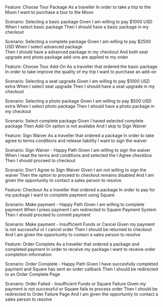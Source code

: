 Feature: Choose Tour Package
  As a traveller
  In order to take a trip to the Moon
  I want to purchase a tour to the Moon

  Scenario: Selecting a basic package 
    Given I am willing to pay $1000 USD
    When I select basic package 
    Then I should have a basic package in my checkout

  Scenario: Selecting a complete package 
    Given I am willing to pay $2500 USD
    When I select advanced package  
    Then I should have a advanced package in my checkout
    And both seat upgrade and photo package add-ons are applied to my order

Feature: Choose Tour Add-On
  As a traveller that ordered the basic package
  In order to take improve the quality of my trip
  I want to purchase an add-on

  Scenario: Selecting a seat upgrade
    Given I am willing to pay $1000 USD extra
    When I select seat upgrade
    Then I should have a seat upgrade in my checkout

  Scenario: Selecting a photo package 
    Given I am willing to pay $500 USD extra
    When I select photo package
    Then I should have a photo package in my checkout

  Scenario: Select complete package 
    Given I haved selected complete package
    Then Add-On option is not availabe
    And I skip to Sign Waiver

Feature: Sign Waiver
  As a traveller that ordered a package
  In order to take agree to terms conditions and release liability 
  I want to sign the waiver

  Scenario: Sign Waiver - Happy Path
    Given I am willing to sign the waiver
    When I read the terms and conditions and selected the I Agree checkbox
    Then I should proceed to checkout

  Scenario: Don't Agree to Sign Waiver
    Given I am not willing to sign the waiver
    Then the option to proceed to checkout remains disabled
    And I am given the opportunity to contact a sales person to resolve

Feature: Checkout
  As a traveller that ordered a package
  In order to pay for my package
  I want to complete payment using Square

  Scenario: Make payment - Happy Path
    Given I am willing to complete payment
    When I press payment I am redirected to Square Payment System
    Then I should proceed to commit payment

  Scenario: Make payment - Insufficient Funds or Cancel
    Given my payment is not successful or I cancel order
    Then I should be returned to checkout
    And I am given the opportunity to contact a sales person to resolve


Feature: Order Complete
  As a traveller that ordered a package and completed payment
  In order to receive my package
  I want to receive order completion information

  Scenario: Order Complete - Happy Path
    Given I have succesfully completed payment and Square has sent an order callback
    Then I should be redirected to an Order Complete Page

  Scenario: Order Failed - Insufficient Funds or Square Failure
    Given my payment is not successful or Square fails to process order
    Then I should be redirected to Order Failure Page
    And I am given the opportunity to contact a sales person to resolve